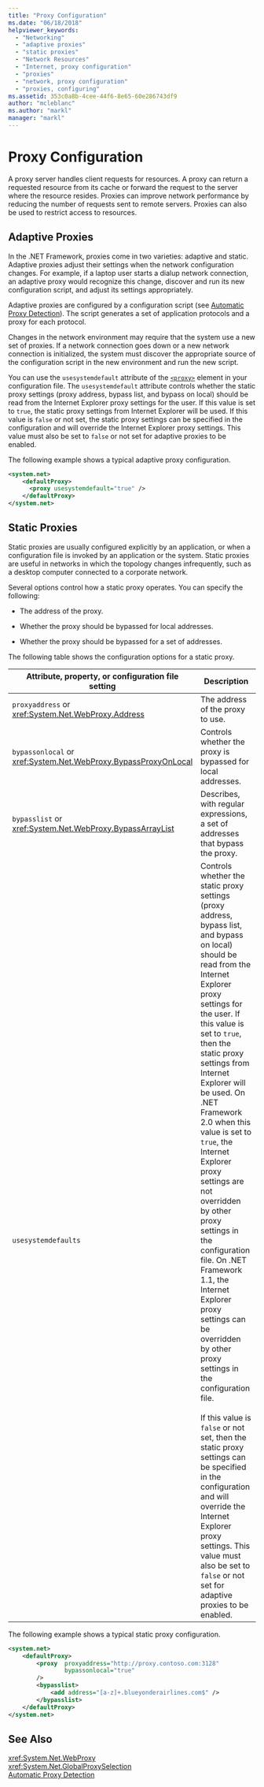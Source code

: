 ```yaml
---
title: "Proxy Configuration"
ms.date: "06/18/2018"
helpviewer_keywords: 
  - "Networking"
  - "adaptive proxies"
  - "static proxies"
  - "Network Resources"
  - "Internet, proxy configuration"
  - "proxies"
  - "network, proxy configuration"
  - "proxies, configuring"
ms.assetid: 353c0a8b-4cee-44f6-8e65-60e286743df9
author: "mcleblanc"
ms.author: "markl"
manager: "markl"
---
```

# Proxy Configuration
A proxy server handles client requests for resources. A proxy can return a requested resource from its cache or forward the request to the server where the resource resides. Proxies can improve network performance by reducing the number of requests sent to remote servers. Proxies can also be used to restrict access to resources.  
  
## Adaptive Proxies  
 In the .NET Framework, proxies come in two varieties: adaptive and static. Adaptive proxies adjust their settings when the network configuration changes. For example, if a laptop user starts a dialup network connection, an adaptive proxy would recognize this change, discover and run its new configuration script, and adjust its settings appropriately.  
  
 Adaptive proxies are configured by a configuration script (see [Automatic Proxy Detection](../../../docs/framework/network-programming/automatic-proxy-detection.md)). The script generates a set of application protocols and a proxy for each protocol.  
  
 Changes in the network environment may require that the system use a new set of proxies. If a network connection goes down or a new network connection is initialized, the system must discover the appropriate source of the configuration script in the new environment and run the new script.  
  
 You can use the `usesystemdefault` attribute of the [`<proxy>`](../configure-apps/file-schema/network/proxy-element-network-settings.md) element in your configuration file. The `usesystemdefault` attribute controls whether the static proxy settings (proxy address, bypass list, and bypass on local) should be read from the Internet Explorer proxy settings for the user. If this value is set to `true`, the static proxy settings from Internet Explorer will be used. If this value is `false` or not set, the static proxy settings can be specified in the configuration and will override the Internet Explorer proxy settings. This value must also be set to `false` or not set for adaptive proxies to be enabled.  
  
 The following example shows a typical adaptive proxy configuration.  
  
```xml  
<system.net>  
    <defaultProxy>  
      <proxy usesystemdefault="true" />
    </defaultProxy>  
</system.net>  
```  
  
## Static Proxies  
 Static proxies are usually configured explicitly by an application, or when a configuration file is invoked by an application or the system. Static proxies are useful in networks in which the topology changes infrequently, such as a desktop computer connected to a corporate network.  
  
 Several options control how a static proxy operates. You can specify the following:  
  
-   The address of the proxy.  
  
-   Whether the proxy should be bypassed for local addresses.  
  
-   Whether the proxy should be bypassed for a set of addresses.  
  
 The following table shows the configuration options for a static proxy.  
  
|Attribute, property, or configuration file setting|Description|  
|--------------------------------------------------------|-----------------|  
|`proxyaddress` or <xref:System.Net.WebProxy.Address>|The address of the proxy to use.|  
|`bypassonlocal` or <xref:System.Net.WebProxy.BypassProxyOnLocal>|Controls whether the proxy is bypassed for local addresses.|  
|`bypasslist` or <xref:System.Net.WebProxy.BypassArrayList>|Describes, with regular expressions, a set of addresses that bypass the proxy.|  
|`usesystemdefaults`|Controls whether the static proxy settings (proxy address, bypass list, and bypass on local) should be read from the Internet Explorer proxy settings for the user. If this value is set to `true`, then the static proxy settings from Internet Explorer will be used. On .NET Framework 2.0 when this value is set to `true`, the Internet Explorer proxy settings are not overridden by other proxy settings in the configuration file. On .NET Framework 1.1, the Internet Explorer proxy settings can be overridden by other proxy settings in the configuration file.<br /><br /> If this value is `false` or not set, then the static proxy settings can be specified in the configuration and will override the Internet Explorer proxy settings. This value must also be set to `false` or not set for adaptive proxies to be enabled.|  
  
 The following example shows a typical static proxy configuration.  
  
```xml  
<system.net>  
    <defaultProxy>  
        <proxy  proxyaddress="http://proxy.contoso.com:3128"  
                bypassonlocal="true"  
        />  
        <bypasslist>  
            <add address="[a-z]+.blueyonderairlines.com$" />  
        </bypasslist>  
    </defaultProxy>  
</system.net>  
```  
  
## See Also  
 <xref:System.Net.WebProxy>  
 <xref:System.Net.GlobalProxySelection>  
 [Automatic Proxy Detection](../../../docs/framework/network-programming/automatic-proxy-detection.md)

